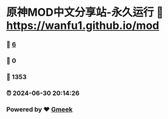 # 原神MOD中文分享站-永久运行 :link: https://wanfu1.github.io/mod 
### :page_facing_up: [6](https://wanfu1.github.io/mod/tag.html) 
### :speech_balloon: 0 
### :hibiscus: 1353 
### :alarm_clock: 2024-06-30 20:14:26 
### Powered by :heart: [Gmeek](https://github.com/Meekdai/Gmeek)

